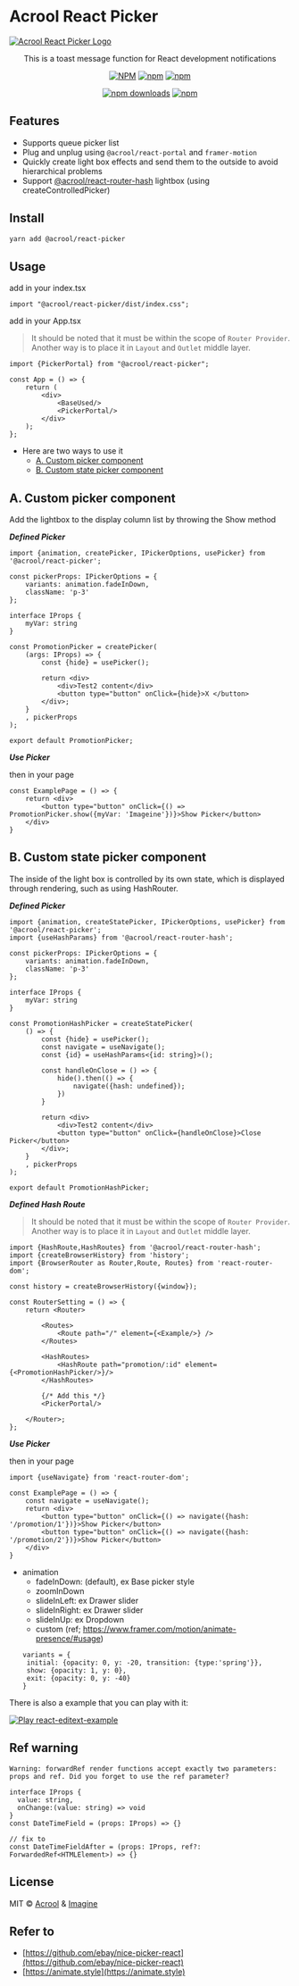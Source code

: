 # Acrool React Picker

<a href="https://acrool-react-picker.pages.dev/" title="Acrool React Picker - This is a picker function for React development loading picker">
    <img src="https://raw.githubusercontent.com/acrool/acrool-react-picker/main/example/public/og.webp" alt="Acrool React Picker Logo"/>
</a>

<p align="center">
    This is a toast message function for React development notifications
</p>

<div align="center">

[![NPM](https://img.shields.io/npm/v/@acrool/react-picker.svg?style=for-the-badge)](https://www.npmjs.com/package/@acrool/react-picker)
[![npm](https://img.shields.io/bundlejs/size/@acrool/react-picker?style=for-the-badge)](https://github.com/acrool/@acrool/react-picker/blob/main/LICENSE)
[![npm](https://img.shields.io/npm/l/@acrool/react-picker?style=for-the-badge)](https://github.com/acrool/react-picker/blob/main/LICENSE)

[![npm downloads](https://img.shields.io/npm/dm/@acrool/react-picker.svg?style=for-the-badge)](https://www.npmjs.com/package/@acrool/react-picker)
[![npm](https://img.shields.io/npm/dt/@acrool/react-picker.svg?style=for-the-badge)](https://www.npmjs.com/package/@acrool/react-picker)

</div>





## Features

- Supports queue picker list
- Plug and unplug using `@acrool/react-portal` and `framer-motion`
- Quickly create light box effects and send them to the outside to avoid hierarchical problems
- Support [@acrool/react-router-hash](https://github.com/acrool/acrool-react-router-hash) lightbox (using createControlledPicker)

## Install

```bash
yarn add @acrool/react-picker
```

## Usage

add in your index.tsx
```tst
import "@acrool/react-picker/dist/index.css";
```

add in your App.tsx

> It should be noted that it must be within the scope of `Router Provider`. Another way is to place it in `Layout` and `Outlet` middle layer.


```tsx
import {PickerPortal} from "@acrool/react-picker";

const App = () => {
    return (
        <div>
            <BaseUsed/>
            <PickerPortal/>
        </div>
    );
};
```

- Here are two ways to use it
  - [A. Custom picker component](#a-custom-picker-component)
  - [B. Custom state picker component](#b-custom-state-picker-component)


## A. Custom picker component

Add the lightbox to the display column list by throwing the Show method

***Defined Picker***

```tsx
import {animation, createPicker, IPickerOptions, usePicker} from '@acrool/react-picker';

const pickerProps: IPickerOptions = {
    variants: animation.fadeInDown,
    className: 'p-3'
};

interface IProps {
    myVar: string
}

const PromotionPicker = createPicker(
    (args: IProps) => {
        const {hide} = usePicker();

        return <div>
            <div>Test2 content</div>
            <button type="button" onClick={hide}>X </button>
        </div>;
    }
    , pickerProps
);

export default PromotionPicker;
```

***Use Picker***

then in your page

```tsx
const ExamplePage = () => {
    return <div>
        <button type="button" onClick={() => PromotionPicker.show({myVar: 'Imageine'})}>Show Picker</button>
    </div>
}
```









## B. Custom state picker component

The inside of the light box is controlled by its own state, which is displayed through rendering, such as using HashRouter.

***Defined Picker***

```tsx
import {animation, createStatePicker, IPickerOptions, usePicker} from '@acrool/react-picker';
import {useHashParams} from '@acrool/react-router-hash';

const pickerProps: IPickerOptions = {
    variants: animation.fadeInDown,
    className: 'p-3'
};

interface IProps {
    myVar: string
}

const PromotionHashPicker = createStatePicker(
    () => {
        const {hide} = usePicker();
        const navigate = useNavigate();
        const {id} = useHashParams<{id: string}>();
        
        const handleOnClose = () => {
            hide().then(() => {
                navigate({hash: undefined});
            })
        }

        return <div>
            <div>Test2 content</div>
            <button type="button" onClick={handleOnClose}>Close Picker</button>
        </div>;
    }
    , pickerProps
);

export default PromotionHashPicker;
```


***Defined Hash Route***

> It should be noted that it must be within the scope of `Router Provider`. Another way is to place it in `Layout` and `Outlet` middle layer.

```tsx
import {HashRoute,HashRoutes} from '@acrool/react-router-hash';
import {createBrowserHistory} from 'history';
import {BrowserRouter as Router,Route, Routes} from 'react-router-dom';

const history = createBrowserHistory({window});

const RouterSetting = () => {
    return <Router>

        <Routes>
            <Route path="/" element={<Example/>} />
        </Routes>

        <HashRoutes>
            <HashRoute path="promotion/:id" element={<PromotionHashPicker/>}/>
        </HashRoutes>

        {/* Add this */}
        <PickerPortal/>

    </Router>;
};
```



***Use Picker***

then in your page

```tsx
import {useNavigate} from 'react-router-dom';

const ExamplePage = () => {
    const navigate = useNavigate();
    return <div>
        <button type="button" onClick={() => navigate({hash: '/promotion/1'})}>Show Picker</button>
        <button type="button" onClick={() => navigate({hash: '/promotion/2'})}>Show Picker</button>
    </div>
}
```



- animation
  - fadeInDown: (default), ex Base picker style
  - zoomInDown
  - slideInLeft: ex Drawer slider
  - slideInRight: ex Drawer slider
  - slideInUp: ex Dropdown
  - custom (ref; https://www.framer.com/motion/animate-presence/#usage)
   ```tsx
  variants = {
    initial: {opacity: 0, y: -20, transition: {type:'spring'}},
    show: {opacity: 1, y: 0},
    exit: {opacity: 0, y: -40}
  }
  ```


There is also a example that you can play with it:

[![Play react-editext-example](https://raw.githubusercontent.com/acrool/acrool-react-picker/main/play-in-example-button.svg)](https://acrool-react-picker.pages.dev)


## Ref warning

`Warning: forwardRef render functions accept exactly two parameters: props and ref. Did you forget to use the ref parameter?`

```tsx
interface IProps {
  value: string, 
  onChange:(value: string) => void
}
const DateTimeField = (props: IProps) => {}

// fix to 
const DateTimeFieldAfter = (props: IProps, ref?: ForwardedRef<HTMLElement>) => {}
```


## License

MIT © [Acrool](https://github.com/acrool) & [Imagine](https://github.com/imagine10255)


## Refer to

- [https://github.com/ebay/nice-picker-react](https://github.com/ebay/nice-picker-react)
- [https://animate.style](https://animate.style)
